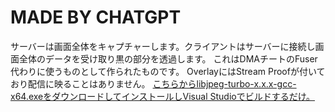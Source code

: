# MADE BY CHATGPT
サーバーは画面全体をキャプチャーします。クライアントはサーバーに接続し画面全体のデータを受け取り黒の部分を透過します。
これはDMAチートのFuser代わりに使うものとして作られたものです。
OverlayにはStream Proofが付いており配信に映ることはありません。
[こちらからlibjpeg-turbo-x.x.x-gcc-x64.exeをダウンロードしてインストールしVisual Studioでビルドするだけ。](https://github.com/libjpeg-turbo/libjpeg-turbo/releases)

